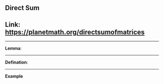 ## Direct Sum
## Link: https://planetmath.org/directsumofmatrices
----
**Lemma**:









---- 
**Defination**:









----
**Example**